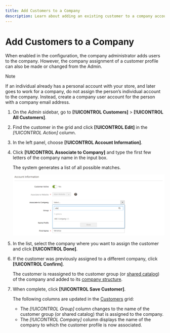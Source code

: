 ```yaml
---
title: Add Customers to a Company
description: Learn about adding an existing customer to a company account.
---
```

# Add Customers to a Company

When enabled in the configuration, the company administrator adds users to the company. However, the company assignment of a customer profile can also be made or changed from the Admin.

>[!NOTE]
>
>If an individual already has a personal account with your store, and later goes to work for a company, do not assign the person’s individual account to the company. Instead, create a company user account for the person with a company email address.

1. On the _Admin_ sidebar, go to **[!UICONTROL Customers]** > **[!UICONTROL All Customers]**.

1. Find the customer in the grid and click **[!UICONTROL Edit]** in the _[!UICONTROL Action]_ column.

1. In the left panel, choose **[!UICONTROL Account Information]**.

1. Click **[!UICONTROL Associate to Company]** and type the first few letters of the company name in the input box.

   The system generates a list of all possible matches.

   ![Associate to Company](./assets/company-assign-customer-account.png)<!-- zoom -->

1. In the list, select the company where you want to assign the customer and click **[!UICONTROL Done]**.

1. If the customer was previously assigned to a different company, click **[!UICONTROL Confirm]**.

   The customer is reassigned to the customer group (or [shared catalog](catalog-shared.md)) of the company and added to its [company structure](account-company-structure.md).

1. When complete, click **[!UICONTROL Save Customer]**.

   The following columns are updated in the [Customers](https://docs.magento.com/user-guide/customers/customers-all.html) grid:

   - The _[!UICONTROL Group]_ column changes to the name of the customer group (or shared catalog) that is assigned to the company.
   - The _[!UICONTROL Company]_ column displays the name of the company to which the customer profile is now associated.
